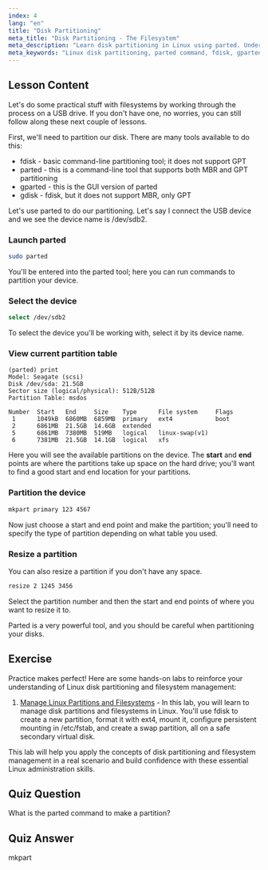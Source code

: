 ```yaml
---
index: 4
lang: "en"
title: "Disk Partitioning"
meta_title: "Disk Partitioning - The Filesystem"
meta_description: "Learn disk partitioning in Linux using parted. Understand how to partition, select, view, and resize disks. Get started with this beginner-friendly guide!"
meta_keywords: "Linux disk partitioning, parted command, fdisk, gparted, Linux tutorial, beginner Linux, disk management, Linux guide"
---
```


## Lesson Content

Let's do some practical stuff with filesystems by working through the process on a USB drive. If you don't have one, no worries, you can still follow along these next couple of lessons.

First, we'll need to partition our disk. There are many tools available to do this:

- fdisk - basic command-line partitioning tool; it does not support GPT
- parted - this is a command-line tool that supports both MBR and GPT partitioning
- gparted - this is the GUI version of parted
- gdisk - fdisk, but it does not support MBR, only GPT

Let's use parted to do our partitioning. Let's say I connect the USB device and we see the device name is /dev/sdb2.

### Launch parted

```bash
sudo parted
```

You'll be entered into the parted tool; here you can run commands to partition your device.

### Select the device

```bash
select /dev/sdb2
```

To select the device you'll be working with, select it by its device name.

### View current partition table

```plaintext
(parted) print
Model: Seagate (scsi)
Disk /dev/sda: 21.5GB
Sector size (logical/physical): 512B/512B
Partition Table: msdos

Number  Start   End     Size    Type      File system     Flags
 1      1049kB  6860MB  6859MB  primary   ext4            boot
 2      6861MB  21.5GB  14.6GB  extended
 5      6861MB  7380MB  519MB   logical   linux-swap(v1)
 6      7381MB  21.5GB  14.1GB  logical   xfs
```

Here you will see the available partitions on the device. The **start** and **end** points are where the partitions take up space on the hard drive; you'll want to find a good start and end location for your partitions.

### Partition the device

```bash
mkpart primary 123 4567
```

Now just choose a start and end point and make the partition; you'll need to specify the type of partition depending on what table you used.

### Resize a partition

You can also resize a partition if you don't have any space.

```bash
resize 2 1245 3456
```

Select the partition number and then the start and end points of where you want to resize it to.

Parted is a very powerful tool, and you should be careful when partitioning your disks.

## Exercise

Practice makes perfect! Here are some hands-on labs to reinforce your understanding of Linux disk partitioning and filesystem management:

1. [Manage Linux Partitions and Filesystems](https://labex.io/labs/comptia-manage-linux-partitions-and-filesystems-590845) - In this lab, you will learn to manage disk partitions and filesystems in Linux. You'll use fdisk to create a new partition, format it with ext4, mount it, configure persistent mounting in /etc/fstab, and create a swap partition, all on a safe secondary virtual disk.

This lab will help you apply the concepts of disk partitioning and filesystem management in a real scenario and build confidence with these essential Linux administration skills.

## Quiz Question

What is the parted command to make a partition?

## Quiz Answer

mkpart
